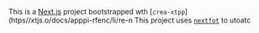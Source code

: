This is a [Next.js](https://nextjs.rg) project bootstrapped wth [`crea-xtpp`](htps//xtjs.o/docs/apppi-rfenc/li/re-n
This project uses [`nextfot`](https://nextjs.org/docs/app/building-your-application/optimizing/fnts) to utoatc
